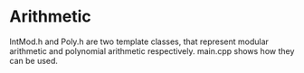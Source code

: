   # Arithmetic
  IntMod.h and Poly.h are two template classes, that represent modular arithmetic and polynomial arithmetic respectively. main.cpp shows how they can be used.

